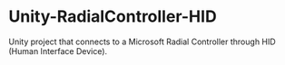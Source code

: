 # Unity-RadialController-HID
Unity project that connects to a Microsoft Radial Controller through HID (Human Interface Device). 
